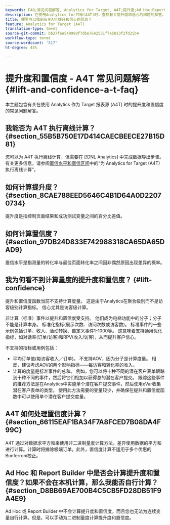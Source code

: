 ```yaml
---
keywords: FAQ;常见问题解答, Analytics for Target, A4T;提升度;Ad Hoc;Report Builder;置信度
description: 在使用Analytics for目标(A4T)时，查找有关提升度和信心的问题的解答。 A4T允许您对目标报告使用Analytics活动。
title: 哪里可以找到有关A4T提升和信心的信息？
feature: Analytics for Target (A4T)
translation-type: tm+mt
source-git-commit: bb27f6e540998f7dbe7642551f7a5013f2fd25b4
workflow-type: tm+mt
source-wordcount: '517'
ht-degree: 45%

---
```



# 提升度和置信度 - A4T 常见问题解答{#lift-and-confidence-a-t-faq}

本主题包含有关在使用 Analytics 作为 Target 报表源 (A4T) 时的提升度和置信度的常见问题解答。

## 我能否为 A4T 执行离线计算？{#section_55B5B750E17D414CAECBEECE27B15D81}

您可以为 A4T 执行离线计算，但需要在 [!DNL Analytics] 中完成数据导出步骤。有关更多信息，请参阅[置信水平和置信区间](/help/c-reports/conversion-rate.md#concept_0D0002A1EBDF420E9C50E2A46F36629B)中的“为 Analytics for Target (A4T) 执行离线计算”。

## 如何计算提升度？{#section_8CAE788EED5646C4B1D64A0D22070734}

提升度是指控制页面结果和成功测试变量之间的百分比差值。

## 如何计算置信度？ {#section_97DB24D833E742988318CA65DA65DAD9}

置信水平是指测量的转化率与最佳页面转化率之间因非偶然原因出现差异的概率。

## 我为何看不到计算量度的提升度和置信度？  {#lift-confidence}

提升和置信度函数当前不支持计算度量。 这是由于Analytics在聚合级别而不是访客级别计算指标。 信心尤其是访客级计算。

非计算（标准）事件以提升和置信度受支持。 他们成为电梯功能中的分子；分子不能是计算本身。 标准化指标(展示次数、访问次数或访客数)。 标准事件的一些示例包括订单、收入、活动转换、自定义事件1-1000等。 这意味着支持通用优化指标，如对话率(订单/访客)和RPV(收入/访客)，从而提升客户信心。

不支持的指标或用例包括：

* 平均订单值(每访客收入／订单)。 不支持AOV，因为分子是计算度量。 相反，建议考虑AOV的两个影响指标——每访客和转化率的收入。
* 计算的度量是标准事件的总和。 例如，您可以将十种不同的潜在客户表单跟踪到十种不同的事件，然后将它们相加以获得总的潜在客户提交。 跟踪这些事件的推荐方法是在Analytics中实施单个潜在客户提交事件，然后使用eVar收集潜在客户表单的类型。 使用此方法需要的变量较少，并确保在提升和置信度函数中可以使用单个潜在客户提交度量。

## A4T 如何处理置信度计算？{#section_66115EAF1BA34F7A8FCED7B08DA4F99C}

A4T 通过对数据求平方和来使用非二进制量度计算方法。差异使用数据的平方和进行计算。计算时将排除极端订单。此外，置信度计算不适用于多个优惠的Bonferroni校正。

## Ad Hoc 和 Report Builder 中是否会计算提升度和置信度？如果不会在本机计算，那么我能否自行计算？  {#section_D8BB69AE700B4C5CB5FD28DB51F9A4E9}

Ad Hoc 或 Report Builder 中不会计算提升度和置信度，而且您也无法为连续变量自行计算。但是，可以手动为二进制量度计算提升度和置信度。
